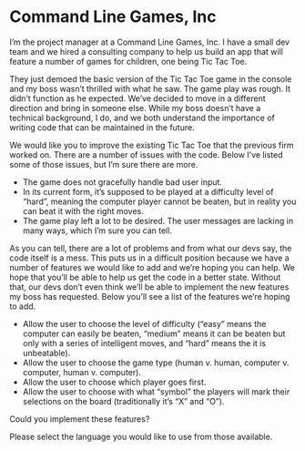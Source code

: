 # Command Line Games, Inc

I’m the project manager at a Command Line Games, Inc. I have a small dev team and we hired a consulting company to help us build an app that will feature a number of games for children, one being Tic Tac Toe.

They just demoed the basic version of the Tic Tac Toe game in the console and my boss wasn’t thrilled with what he saw. The game play was rough. It didn’t function as he expected. We’ve decided to move in a different direction and bring in someone else. While my boss doesn’t have a technical background, I do, and we both understand the importance of writing code that can be maintained in the future.

We would like you to improve the existing Tic Tac Toe that the previous firm worked on. There are a number of issues with the code. Below I’ve listed some of those issues, but I’m sure there are more.

* The game does not gracefully handle bad user input.
* In its current form, it’s supposed to be played at a difficulty level of “hard”, meaning the computer player cannot be beaten, but in reality you can beat it with the right moves.
* The game play left a lot to be desired. The user messages are lacking in many ways, which I’m sure you can tell.

As you can tell, there are a lot of problems and from what our devs say, the code itself is a mess. This puts us in a difficult position because we have a number of features we would like to add and we’re hoping you can help. We hope that you’ll be able to help us get the code in a better state. Without that, our devs don’t even think we’ll be able to implement the new features my boss has requested. Below you’ll see a list of the features we’re hoping to add.

* Allow the user to choose the level of difficulty (“easy” means the computer can easily be beaten, “medium” means it can be beaten but only with a series of intelligent moves, and “hard” means the it is unbeatable).
* Allow the user to choose the game type (human v. human, computer v. computer, human v. computer).
* Allow the user to choose which player goes first.
* Allow the user to choose with what “symbol” the players will mark their selections on the board (traditionally it’s “X” and “O”).

Could you implement these features?

Please select the language you would like to use from those available. 
